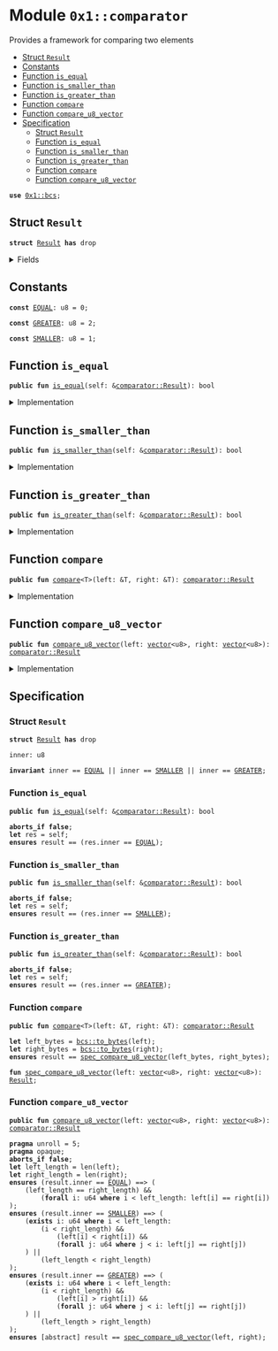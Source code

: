 
<a id="0x1_comparator"></a>

# Module `0x1::comparator`

Provides a framework for comparing two elements


-  [Struct `Result`](#0x1_comparator_Result)
-  [Constants](#@Constants_0)
-  [Function `is_equal`](#0x1_comparator_is_equal)
-  [Function `is_smaller_than`](#0x1_comparator_is_smaller_than)
-  [Function `is_greater_than`](#0x1_comparator_is_greater_than)
-  [Function `compare`](#0x1_comparator_compare)
-  [Function `compare_u8_vector`](#0x1_comparator_compare_u8_vector)
-  [Specification](#@Specification_1)
    -  [Struct `Result`](#@Specification_1_Result)
    -  [Function `is_equal`](#@Specification_1_is_equal)
    -  [Function `is_smaller_than`](#@Specification_1_is_smaller_than)
    -  [Function `is_greater_than`](#@Specification_1_is_greater_than)
    -  [Function `compare`](#@Specification_1_compare)
    -  [Function `compare_u8_vector`](#@Specification_1_compare_u8_vector)


<pre><code><b>use</b> <a href="../../../move-stdlib/tests/compiler-v2-doc/bcs.md#0x1_bcs">0x1::bcs</a>;
</code></pre>



<a id="0x1_comparator_Result"></a>

## Struct `Result`



<pre><code><b>struct</b> <a href="comparator.md#0x1_comparator_Result">Result</a> <b>has</b> drop
</code></pre>



<details>
<summary>Fields</summary>


<dl>
<dt>
<code>inner: u8</code>
</dt>
<dd>

</dd>
</dl>


</details>

<a id="@Constants_0"></a>

## Constants


<a id="0x1_comparator_EQUAL"></a>



<pre><code><b>const</b> <a href="comparator.md#0x1_comparator_EQUAL">EQUAL</a>: u8 = 0;
</code></pre>



<a id="0x1_comparator_GREATER"></a>



<pre><code><b>const</b> <a href="comparator.md#0x1_comparator_GREATER">GREATER</a>: u8 = 2;
</code></pre>



<a id="0x1_comparator_SMALLER"></a>



<pre><code><b>const</b> <a href="comparator.md#0x1_comparator_SMALLER">SMALLER</a>: u8 = 1;
</code></pre>



<a id="0x1_comparator_is_equal"></a>

## Function `is_equal`



<pre><code><b>public</b> <b>fun</b> <a href="comparator.md#0x1_comparator_is_equal">is_equal</a>(self: &<a href="comparator.md#0x1_comparator_Result">comparator::Result</a>): bool
</code></pre>



<details>
<summary>Implementation</summary>


<pre><code><b>public</b> <b>fun</b> <a href="comparator.md#0x1_comparator_is_equal">is_equal</a>(self: &<a href="comparator.md#0x1_comparator_Result">Result</a>): bool {
    self.inner == <a href="comparator.md#0x1_comparator_EQUAL">EQUAL</a>
}
</code></pre>



</details>

<a id="0x1_comparator_is_smaller_than"></a>

## Function `is_smaller_than`



<pre><code><b>public</b> <b>fun</b> <a href="comparator.md#0x1_comparator_is_smaller_than">is_smaller_than</a>(self: &<a href="comparator.md#0x1_comparator_Result">comparator::Result</a>): bool
</code></pre>



<details>
<summary>Implementation</summary>


<pre><code><b>public</b> <b>fun</b> <a href="comparator.md#0x1_comparator_is_smaller_than">is_smaller_than</a>(self: &<a href="comparator.md#0x1_comparator_Result">Result</a>): bool {
    self.inner == <a href="comparator.md#0x1_comparator_SMALLER">SMALLER</a>
}
</code></pre>



</details>

<a id="0x1_comparator_is_greater_than"></a>

## Function `is_greater_than`



<pre><code><b>public</b> <b>fun</b> <a href="comparator.md#0x1_comparator_is_greater_than">is_greater_than</a>(self: &<a href="comparator.md#0x1_comparator_Result">comparator::Result</a>): bool
</code></pre>



<details>
<summary>Implementation</summary>


<pre><code><b>public</b> <b>fun</b> <a href="comparator.md#0x1_comparator_is_greater_than">is_greater_than</a>(self: &<a href="comparator.md#0x1_comparator_Result">Result</a>): bool {
    self.inner == <a href="comparator.md#0x1_comparator_GREATER">GREATER</a>
}
</code></pre>



</details>

<a id="0x1_comparator_compare"></a>

## Function `compare`



<pre><code><b>public</b> <b>fun</b> <a href="comparator.md#0x1_comparator_compare">compare</a>&lt;T&gt;(left: &T, right: &T): <a href="comparator.md#0x1_comparator_Result">comparator::Result</a>
</code></pre>



<details>
<summary>Implementation</summary>


<pre><code><b>public</b> <b>fun</b> <a href="comparator.md#0x1_comparator_compare">compare</a>&lt;T&gt;(left: &T, right: &T): <a href="comparator.md#0x1_comparator_Result">Result</a> {
    <b>let</b> left_bytes = <a href="../../../move-stdlib/tests/compiler-v2-doc/bcs.md#0x1_bcs_to_bytes">bcs::to_bytes</a>(left);
    <b>let</b> right_bytes = <a href="../../../move-stdlib/tests/compiler-v2-doc/bcs.md#0x1_bcs_to_bytes">bcs::to_bytes</a>(right);

    <a href="comparator.md#0x1_comparator_compare_u8_vector">compare_u8_vector</a>(left_bytes, right_bytes)
}
</code></pre>



</details>

<a id="0x1_comparator_compare_u8_vector"></a>

## Function `compare_u8_vector`



<pre><code><b>public</b> <b>fun</b> <a href="comparator.md#0x1_comparator_compare_u8_vector">compare_u8_vector</a>(left: <a href="../../../move-stdlib/tests/compiler-v2-doc/vector.md#0x1_vector">vector</a>&lt;u8&gt;, right: <a href="../../../move-stdlib/tests/compiler-v2-doc/vector.md#0x1_vector">vector</a>&lt;u8&gt;): <a href="comparator.md#0x1_comparator_Result">comparator::Result</a>
</code></pre>



<details>
<summary>Implementation</summary>


<pre><code><b>public</b> <b>fun</b> <a href="comparator.md#0x1_comparator_compare_u8_vector">compare_u8_vector</a>(left: <a href="../../../move-stdlib/tests/compiler-v2-doc/vector.md#0x1_vector">vector</a>&lt;u8&gt;, right: <a href="../../../move-stdlib/tests/compiler-v2-doc/vector.md#0x1_vector">vector</a>&lt;u8&gt;): <a href="comparator.md#0x1_comparator_Result">Result</a> {
    <b>let</b> left_length = <a href="../../../move-stdlib/tests/compiler-v2-doc/vector.md#0x1_vector_length">vector::length</a>(&left);
    <b>let</b> right_length = <a href="../../../move-stdlib/tests/compiler-v2-doc/vector.md#0x1_vector_length">vector::length</a>(&right);

    <b>let</b> idx = 0;

    <b>while</b> (idx &lt; left_length && idx &lt; right_length) {
        <b>let</b> left_byte = *<a href="../../../move-stdlib/tests/compiler-v2-doc/vector.md#0x1_vector_borrow">vector::borrow</a>(&left, idx);
        <b>let</b> right_byte = *<a href="../../../move-stdlib/tests/compiler-v2-doc/vector.md#0x1_vector_borrow">vector::borrow</a>(&right, idx);

        <b>if</b> (left_byte &lt; right_byte) {
            <b>return</b> <a href="comparator.md#0x1_comparator_Result">Result</a> { inner: <a href="comparator.md#0x1_comparator_SMALLER">SMALLER</a> }
        } <b>else</b> <b>if</b> (left_byte &gt; right_byte) {
            <b>return</b> <a href="comparator.md#0x1_comparator_Result">Result</a> { inner: <a href="comparator.md#0x1_comparator_GREATER">GREATER</a> }
        };
        idx = idx + 1;
    };

    <b>if</b> (left_length &lt; right_length) {
        <a href="comparator.md#0x1_comparator_Result">Result</a> { inner: <a href="comparator.md#0x1_comparator_SMALLER">SMALLER</a> }
    } <b>else</b> <b>if</b> (left_length &gt; right_length) {
        <a href="comparator.md#0x1_comparator_Result">Result</a> { inner: <a href="comparator.md#0x1_comparator_GREATER">GREATER</a> }
    } <b>else</b> {
        <a href="comparator.md#0x1_comparator_Result">Result</a> { inner: <a href="comparator.md#0x1_comparator_EQUAL">EQUAL</a> }
    }
}
</code></pre>



</details>

<a id="@Specification_1"></a>

## Specification


<a id="@Specification_1_Result"></a>

### Struct `Result`


<pre><code><b>struct</b> <a href="comparator.md#0x1_comparator_Result">Result</a> <b>has</b> drop
</code></pre>



<dl>
<dt>
<code>inner: u8</code>
</dt>
<dd>

</dd>
</dl>



<pre><code><b>invariant</b> inner == <a href="comparator.md#0x1_comparator_EQUAL">EQUAL</a> || inner == <a href="comparator.md#0x1_comparator_SMALLER">SMALLER</a> || inner == <a href="comparator.md#0x1_comparator_GREATER">GREATER</a>;
</code></pre>



<a id="@Specification_1_is_equal"></a>

### Function `is_equal`


<pre><code><b>public</b> <b>fun</b> <a href="comparator.md#0x1_comparator_is_equal">is_equal</a>(self: &<a href="comparator.md#0x1_comparator_Result">comparator::Result</a>): bool
</code></pre>




<pre><code><b>aborts_if</b> <b>false</b>;
<b>let</b> res = self;
<b>ensures</b> result == (res.inner == <a href="comparator.md#0x1_comparator_EQUAL">EQUAL</a>);
</code></pre>



<a id="@Specification_1_is_smaller_than"></a>

### Function `is_smaller_than`


<pre><code><b>public</b> <b>fun</b> <a href="comparator.md#0x1_comparator_is_smaller_than">is_smaller_than</a>(self: &<a href="comparator.md#0x1_comparator_Result">comparator::Result</a>): bool
</code></pre>




<pre><code><b>aborts_if</b> <b>false</b>;
<b>let</b> res = self;
<b>ensures</b> result == (res.inner == <a href="comparator.md#0x1_comparator_SMALLER">SMALLER</a>);
</code></pre>



<a id="@Specification_1_is_greater_than"></a>

### Function `is_greater_than`


<pre><code><b>public</b> <b>fun</b> <a href="comparator.md#0x1_comparator_is_greater_than">is_greater_than</a>(self: &<a href="comparator.md#0x1_comparator_Result">comparator::Result</a>): bool
</code></pre>




<pre><code><b>aborts_if</b> <b>false</b>;
<b>let</b> res = self;
<b>ensures</b> result == (res.inner == <a href="comparator.md#0x1_comparator_GREATER">GREATER</a>);
</code></pre>



<a id="@Specification_1_compare"></a>

### Function `compare`


<pre><code><b>public</b> <b>fun</b> <a href="comparator.md#0x1_comparator_compare">compare</a>&lt;T&gt;(left: &T, right: &T): <a href="comparator.md#0x1_comparator_Result">comparator::Result</a>
</code></pre>




<pre><code><b>let</b> left_bytes = <a href="../../../move-stdlib/tests/compiler-v2-doc/bcs.md#0x1_bcs_to_bytes">bcs::to_bytes</a>(left);
<b>let</b> right_bytes = <a href="../../../move-stdlib/tests/compiler-v2-doc/bcs.md#0x1_bcs_to_bytes">bcs::to_bytes</a>(right);
<b>ensures</b> result == <a href="comparator.md#0x1_comparator_spec_compare_u8_vector">spec_compare_u8_vector</a>(left_bytes, right_bytes);
</code></pre>




<a id="0x1_comparator_spec_compare_u8_vector"></a>


<pre><code><b>fun</b> <a href="comparator.md#0x1_comparator_spec_compare_u8_vector">spec_compare_u8_vector</a>(left: <a href="../../../move-stdlib/tests/compiler-v2-doc/vector.md#0x1_vector">vector</a>&lt;u8&gt;, right: <a href="../../../move-stdlib/tests/compiler-v2-doc/vector.md#0x1_vector">vector</a>&lt;u8&gt;): <a href="comparator.md#0x1_comparator_Result">Result</a>;
</code></pre>



<a id="@Specification_1_compare_u8_vector"></a>

### Function `compare_u8_vector`


<pre><code><b>public</b> <b>fun</b> <a href="comparator.md#0x1_comparator_compare_u8_vector">compare_u8_vector</a>(left: <a href="../../../move-stdlib/tests/compiler-v2-doc/vector.md#0x1_vector">vector</a>&lt;u8&gt;, right: <a href="../../../move-stdlib/tests/compiler-v2-doc/vector.md#0x1_vector">vector</a>&lt;u8&gt;): <a href="comparator.md#0x1_comparator_Result">comparator::Result</a>
</code></pre>




<pre><code><b>pragma</b> unroll = 5;
<b>pragma</b> opaque;
<b>aborts_if</b> <b>false</b>;
<b>let</b> left_length = len(left);
<b>let</b> right_length = len(right);
<b>ensures</b> (result.inner == <a href="comparator.md#0x1_comparator_EQUAL">EQUAL</a>) ==&gt; (
    (left_length == right_length) &&
        (<b>forall</b> i: u64 <b>where</b> i &lt; left_length: left[i] == right[i])
);
<b>ensures</b> (result.inner == <a href="comparator.md#0x1_comparator_SMALLER">SMALLER</a>) ==&gt; (
    (<b>exists</b> i: u64 <b>where</b> i &lt; left_length:
        (i &lt; right_length) &&
            (left[i] &lt; right[i]) &&
            (<b>forall</b> j: u64 <b>where</b> j &lt; i: left[j] == right[j])
    ) ||
        (left_length &lt; right_length)
);
<b>ensures</b> (result.inner == <a href="comparator.md#0x1_comparator_GREATER">GREATER</a>) ==&gt; (
    (<b>exists</b> i: u64 <b>where</b> i &lt; left_length:
        (i &lt; right_length) &&
            (left[i] &gt; right[i]) &&
            (<b>forall</b> j: u64 <b>where</b> j &lt; i: left[j] == right[j])
    ) ||
        (left_length &gt; right_length)
);
<b>ensures</b> [abstract] result == <a href="comparator.md#0x1_comparator_spec_compare_u8_vector">spec_compare_u8_vector</a>(left, right);
</code></pre>


[move-book]: https://aptos.dev/move/book/SUMMARY
